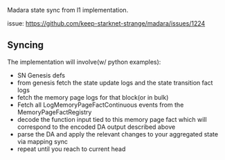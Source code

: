 Madara state sync from l1 implementation.

issue: https://github.com/keep-starknet-strange/madara/issues/1224

## Syncing

The implementation will involve(w/ python examples):

- SN Genesis defs
- from genesis fetch the state update logs and the state transition fact logs
- fetch the memory page logs for that block(or in bulk)
- Fetch all LogMemoryPageFactContinuous events from the MemoryPageFactRegistry
- decode the function input tied to this memory page fact which will correspond to the encoded DA output described above
- parse the DA and apply the relevant changes to your aggregated state via mapping sync
- repeat until you reach to current head

